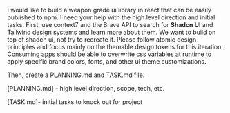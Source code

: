 I would like to build a weapon grade ui library in react that can be easily published to npm. I need your help with the high level direction and initial tasks. First, use context7 and the Brave API to search for **Shadcn UI** and Tailwind design systems and learn more about them. We want to build on top of shadcn ui, not try to recreate it. Please follow atomic design principles and focus mainly on the themable design tokens for this iteration. Consuming apps should be able to overwrite css variables at runtime to apply specific brand colors, fonts, and other ui theme customizations.

Then, create a PLANNING.md and TASK.md file.

[PLANNING.md] - high level direction, scope, tech, etc.

[TASK.md]- initial tasks to knock out for project
